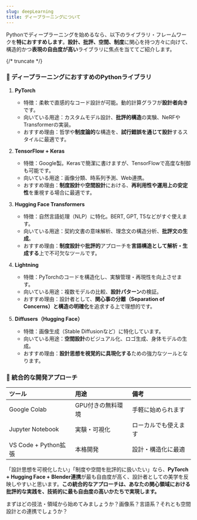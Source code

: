 ```yaml
---
slug: deepLearning
title: ディープラーニングについて
---
```


Pythonでディープラーニングを始めるなら、以下のライブラリ・フレームワークを**特におすすめします**。**設計、批評、空間、制度**に関心を持つ方々に向けて、構造的かつ**表現の自由度が高い**ライブラリに焦点を当ててご紹介します。

{/* truncate */}

### 🧠 ディープラーニングにおすすめのPythonライブラリ

1.  **PyTorch**

      * 特徴：柔軟で直感的なコード設計が可能。動的計算グラフが**設計者向き**です。
      * 向いている用途：カスタムモデル設計、**批評的構造**の実験、NeRFやTransformerの実装。
      * おすすめ理由：哲学や**制度論的**な構造を、**試行錯誤を通じて設計**するスタイルに最適です。

2.  **TensorFlow + Keras**

      * 特徴：Google製。Kerasで簡潔に書けますが、TensorFlowで高度な制御も可能です。
      * 向いている用途：画像分類、時系列予測、Web連携。
      * おすすめ理由：**制度設計**や**空間設計**における、**再利用性や運用上の安定性**を重視する場合に最適です。

3.  **Hugging Face Transformers**

      * 特徴：自然言語処理（NLP）に特化。BERT, GPT, T5などがすぐ使えます。
      * 向いている用途：契約文書の意味解析、理念文の構造分析、**批評文の生成**。
      * おすすめ理由：**制度設計**や**批評的**アプローチを**言語構造として解析・生成する**上で不可欠なツールです。

4.  **Lightning**

      * 特徴：PyTorchのコードを構造化し、実験管理・再現性を向上させます。
      * 向いている用途：複数モデルの比較、**設計パターン**の検証。
      * おすすめ理由：設計者として、**関心事の分離（Separation of Concerns）と構造の明確化**を追求する上で理想的です。

5.  **Diffusers（Hugging Face）**

      * 特徴：画像生成（Stable Diffusionなど）に特化しています。
      * 向いている用途：**空間設計**のビジュアル化、ロゴ生成、身体モデルの生成。
      * おすすめ理由：**設計思想を視覚的に具現化する**ための強力なツールとなります。

### 📌 統合的な開発アプローチ

| ツール | 用途 | 備考 |
| :--- | :--- | :--- |
| Google Colab | GPU付きの無料環境 | 手軽に始められます |
| Jupyter Notebook | 実験・可視化 | ローカルでも使えます |
| VS Code + Python拡張 | 本格開発 | 設計・構造化に最適 |

「設計思想を可視化したい」「制度や空間を批評的に扱いたい」なら、**PyTorch + Hugging Face + Blender連携**が最も自由度が高く、設計者としての美学を反映しやすいと思います。**この統合的なアプローチは、あなたの関心領域における批評的な実践を、技術的に最も自由度の高いかたちで実現します。**

まずはどの技法・領域から始めてみましょうか？画像系？言語系？それとも空間設計との連携でしょうか？

